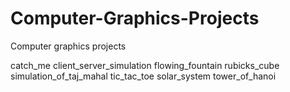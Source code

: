 # Computer-Graphics-Projects
Computer graphics projects

catch_me
client_server_simulation
flowing_fountain
rubicks_cube
simulation_of_taj_mahal
tic_tac_toe
solar_system
tower_of_hanoi

